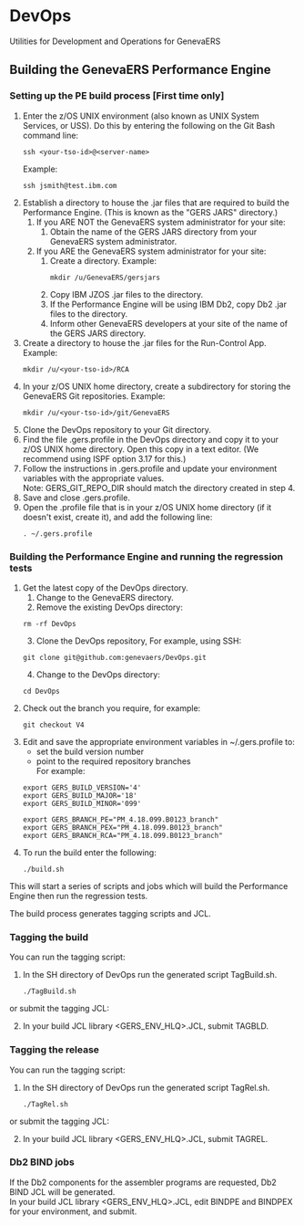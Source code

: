 # DevOps
Utilities for Development and Operations for GenevaERS

## Building the GenevaERS Performance Engine

### Setting up the PE build process [First time only]
1. Enter the z/OS UNIX environment (also known as UNIX System Services, or USS).  Do this by entering the following on the Git Bash command line:  
    ```
    ssh <your-tso-id>@<server-name>
    ```
    Example:
    ```
    ssh jsmith@test.ibm.com
    ```
2. Establish a directory to house the .jar files that are required to build the Performance Engine.  (This is known as the "GERS JARS" directory.)  
   1. If you ARE NOT the GenevaERS system administrator for your site: 
      1. Obtain the name of the GERS JARS directory from your GenevaERS system administrator.   
   2. If you ARE the GenevaERS system administrator for your site: 
      1. Create a directory.  Example: 
            ```
            mkdir /u/GenevaERS/gersjars
            ```
      2. Copy IBM JZOS .jar files to the directory. 
      3. If the Performance Engine will be using IBM Db2, copy Db2 .jar files to the directory. 
      4. Inform other GenevaERS developers at your site of the name of the GERS JARS directory. 
3. Create a directory to house the .jar files for the Run-Control App.  Example:        
    ```
    mkdir /u/<your-tso-id>/RCA
    ```
4. In your z/OS UNIX home directory, create a subdirectory for storing the GenevaERS Git repositories.  Example:
    ```
    mkdir /u/<your-tso-id>/git/GenevaERS
    ```
5. Clone the DevOps repository to your Git directory.
6. Find the file .gers.profile in the DevOps directory and copy it to your z/OS UNIX home directory. Open this copy in a text editor.  (We recommend using ISPF option 3.17 for this.)
7. Follow the instructions in .gers.profile and update your environment variables with the appropriate values.  
Note: GERS_GIT_REPO_DIR should match the directory created in step 4.  
8. Save and close .gers.profile.
9. Open the .profile file that is in your z/OS UNIX home directory (if it doesn't exist, create it), and add the following line:
    ```
    . ~/.gers.profile
    ```
### Building the Performance Engine and running the regression tests
1. Get the latest copy of the DevOps directory.  
   1. Change to the GenevaERS directory.
   2. Remove the existing DevOps directory:
    ```
    rm -rf DevOps
    ```
    3. Clone the DevOps repository, For example, using SSH:
    ```
    git clone git@github.com:genevaers/DevOps.git
    ```
    4. Change to the DevOps directory:
    ```
    cd DevOps
    ```
2. Check out the branch you require, for example:
    ```
    git checkout V4
    ```
3. Edit and save the appropriate environment variables in ~/.gers.profile to:  
   - set the build version number  
   - point to the required repository branches  
  For example:
    ```
    export GERS_BUILD_VERSION='4'
    export GERS_BUILD_MAJOR='18'
    export GERS_BUILD_MINOR='099'

    export GERS_BRANCH_PE="PM_4.18.099.B0123_branch"
    export GERS_BRANCH_PEX="PM_4.18.099.B0123_branch"
    export GERS_BRANCH_RCA="PM_4.18.099.B0123_branch"

    ```
4. To run the build enter the following:
    ```
    ./build.sh
    ```
This will start a series of scripts and jobs which will build the Performance Engine then run the regression tests.  

The build process generates tagging scripts and JCL.

### Tagging the build 

You can run the tagging script:  
1. In the SH directory of DevOps run the generated script TagBuild.sh.
    ```
    ./TagBuild.sh
    ```
or submit the tagging JCL:  

2. In your build JCL library <GERS_ENV_HLQ>.JCL, submit TAGBLD.

### Tagging the release 
You can run the tagging script:
1. In the SH directory of DevOps run the generated script TagRel.sh.
    ```
    ./TagRel.sh
    ```
or submit the tagging JCL:  

2. In your build JCL library <GERS_ENV_HLQ>.JCL, submit TAGREL.

### Db2 BIND jobs

If the Db2 components for the assembler programs are requested, Db2 BIND JCL will be generated.  
In your build JCL library <GERS_ENV_HLQ>.JCL, edit BINDPE and BINDPEX for your environment, and submit.

